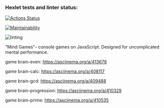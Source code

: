 ### Hexlet tests and linter status:

[![Actions Status](https://github.com/Valentino-vada/frontend-project-lvl1/workflows/hexlet-check/badge.svg)](https://github.com/Valentino-vada/frontend-project-lvl1/actions)

[![Maintainability](https://api.codeclimate.com/v1/badges/a99a88d28ad37a79dbf6/maintainability)](https://codeclimate.com/github/codeclimate/codeclimate/maintainability)

![linting](https://github.com/Valentino-vada/frontend-project-lvl1/workflows/linting/badge.svg)

"Mind Games"- console games on JavaScript.
Designed for uncomplicated mental performance.

game brain-even: 
https://asciinema.org/a/413678

game brain-calc:
https://asciinema.org/a/408117

game brain-gcd:
https://asciinema.org/a/409488

game brain-progression:
https://asciinema.org/a/410329

game brain-prime:
https://asciinema.org/a/410535
